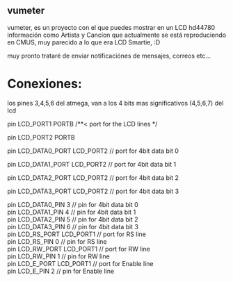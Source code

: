 ## vumeter

vumeter, es un proyecto con el que puedes mostrar en un LCD hd44780 información como Artista y Cancíon que actualmente se está reproduciendo en CMUS, muy parecido a lo que era LCD Smartie, :D

muy pronto trataré de enviar notificaciónes de mensajes, correos etc...

# Conexiones: 

los pines 3,4,5,6 del atmega, van a los 4 bits mas significativos (4,5,6,7) del lcd 

pin LCD_PORT1         PORTB        /**< port for the LCD lines   */

pin LCD_PORT2         PORTB


pin LCD_DATA0_PORT   LCD_PORT2     // port for 4bit data bit 0 

pin LCD_DATA1_PORT   LCD_PORT2     // port for 4bit data bit 1

pin LCD_DATA2_PORT   LCD_PORT2     // port for 4bit data bit 2

pin LCD_DATA3_PORT   LCD_PORT2     // port for 4bit data bit 3

pin LCD_DATA0_PIN    3            // pin for 4bit data bit 0  
pin LCD_DATA1_PIN    4            // pin for 4bit data bit 1  
pin LCD_DATA2_PIN    5            // pin for 4bit data bit 2  
pin LCD_DATA3_PIN    6            // pin for 4bit data bit 3  
pin LCD_RS_PORT      LCD_PORT1    // port for RS line        
pin LCD_RS_PIN       0            // pin  for RS line         
pin LCD_RW_PORT      LCD_PORT1    // port for RW line        
pin LCD_RW_PIN       1            // pin  for RW line         
pin LCD_E_PORT       LCD_PORT1    // port for Enable line    
pin LCD_E_PIN        2            // pin  for Enable line

